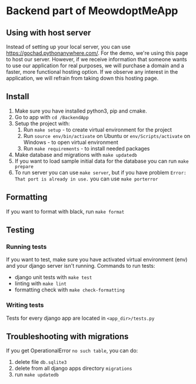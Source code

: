 # Backend part of MeowdoptMeApp

## Using with host server

Instead of setting up your local server, you can use https://gochad.pythonanywhere.com/. For the demo, we're using this page to host our server.
However, if we receive information that someone wants to use our application for real purposes, we will purchase a domain and a faster, more functional hosting option.
If we observe any interest in the application, we will refrain from taking down this hosting page.

## Install

1. Make sure you have installed python3, pip and cmake.
1. Go to app with `cd /BackendApp`
1. Setup the project with:
   1. Run `make setup` - to create virtual environment for the project
   1. Run `source env/bin/activate` on Ubuntu or `env/Scripts/activate` on Windows - to open virtual environment
   1. Run `make requirements` - to install needed packages
1. Make database and migrations with `make updatedb`
1. If you want to load sample initial data for the database you can run `make prepare`
1. To run server you can use `make server`, but if you have problem `Error: That port is already in use.` you can use `make porterror`

## Formatting

If you want to format with black, run `make format`

## Testing

### Running tests

If you want to test, make sure you have activated virtual environment (env) and your django server isn't running.
Commands to run tests:

- django unit tests with `make test`
- linting with `make lint`
- formatting check with `make check-formatting`

### Writing tests

Tests for every django app are located in `<app_dir>/tests.py`

## Troubleshooting with migrations

If you get OperationalError `no such table`, you can do:

1. delete file `db.sqlite3`
1. delete from all django apps directory `migrations`
1. run `make updatedb`
